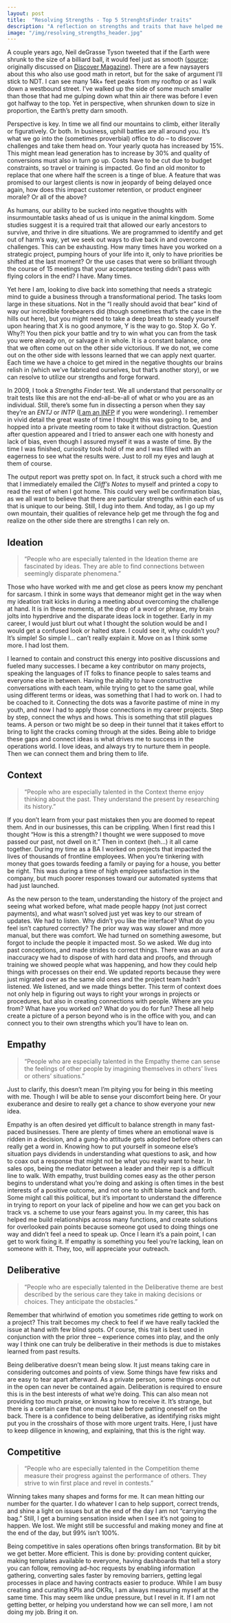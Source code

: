 ```yaml
---
layout: post
title:  "Resolving Strengths - Top 5 StrenghtsFinder traits"
description: "A reflection on strengths and traits that have helped me overcome and succeed in the past. What are your top 5 strengths? How do your tested personality traits match up with your reality, and help you in your day-to-day?"
image: "/img/resolving_strengths_header.jpg"
---
```


A couple years ago, Neil deGrasse Tyson tweeted that if the Earth were shrunk to the size of a billiard ball, it would feel just as smooth ([source](https://twitter.com/neiltyson/status/723542388459769857); originally discussed on [Discover Magazine](http://blogs.discovermagazine.com/badastronomy/2008/09/08/ten-things-you-dont-know-about-the-earth/)). There are a few naysayers about this who also use good math in retort, but for the sake of argument I’ll stick to NDT. I can see many 14k+ feet peaks from my rooftop or as I walk down a westbound street. I’ve walked up the side of some much smaller than those that had me gulping down what thin air there was before I even got halfway to the top. Yet in perspective, when shrunken down to size in proportion, the Earth’s pretty darn smooth.

Perspective is key. In time we all find our mountains to climb, either literally or figuratively. Or both. In business, uphill battles are all around you. It’s what we go into the (sometimes proverbial) office to do – to discover challenges and take them head on. Your yearly quota has increased by 15%. This might mean lead generation has to increase by 30% and quality of conversions must also in turn go up. Costs have to be cut due to budget constraints, so travel or training is impacted. Go find an old monitor to replace that one where half the screen is a tinge of blue. A feature that was promised to our largest clients is now in jeopardy of being delayed once again, how does this impact customer retention, or product engineer morale? Or all of the above?

As humans, our ability to be sucked into negative thoughts with insurmountable tasks ahead of us is unique in the animal kingdom. Some studies suggest it is a required trait that allowed our early ancestors to survive, and thrive in dire situations. We are programmed to identify and get out of harm’s way, yet we seek out ways to dive back in and overcome challenges. This can be exhausting. How many times have you worked on a strategic project, pumping hours of your life into it, only to have priorities be shifted at the last moment? Or the use cases that were so brilliant through the course of 15 meetings that your acceptance testing didn’t pass with flying colors in the end? I have. Many times.

Yet here I am, looking to dive back into something that needs a strategic mind to guide a business through a transformational period. The tasks loom large in these situations. Not in the “I really should avoid that bear” kind of way our incredible forebearers did (though sometimes that’s the case in the hills out here), but you might need to take a deep breath to steady yourself upon hearing that X is no good anymore, Y is the way to go. Stop X. Go Y. Why?! You then pick your battle and try to win what you can from the task you were already on, or salvage it in whole. It is a constant balance, one that we often come out on the other side victorious. If we do not, we come out on the other side with lessons learned that we can apply next quarter. Each time we have a choice to get mired in the negative thoughts our brains relish in (which we’ve fabricated ourselves, but that’s another story), or we can resolve to utilize our strengths and forge forward.

In 2009, I took a _Strengths Finder_ test. We all understand that personality or trait tests like this are not the end-all-be-all of what or who you are as an individual. Still, there’s some fun in dissecting a person when they say they’re an _ENTJ_ or _INTP_ ([I am an INFP](https://www.16personalities.com/infp-personality) if you were wondering). I remember in vivid detail the great waste of time I thought this was going to be, and hopped into a private meeting room to take it without distraction. Question after question appeared and I tried to answer each one with honesty and lack of bias, even though I assured myself it was a waste of time. By the time I was finished, curiosity took hold of me and I was filled with an eagerness to see what the results were. Just to roll my eyes and laugh at them of course.

The output report was pretty spot on. In fact, it struck such a chord with me that I immediately emailed the _Cliff’s Notes_ to myself and printed a copy to read the rest of when I got home. This could very well be confirmation bias, as we all want to believe that there are particular strengths within each of us that is unique to our being. Still, I dug into them. And today, as I go up my own mountain, their qualities of relevance help get me through the fog and realize on the other side there are strengths I can rely on.

## Ideation

>“People who are especially talented in the Ideation theme are fascinated by ideas. They are able to find connections between seemingly disparate phenomena.”

Those who have worked with me and get close as peers know my penchant for sarcasm. I think in some ways that demeanor might get in the way when my ideation trait kicks in during a meeting about overcoming the challenge at hand. It is in these moments, at the drop of a word or phrase, my brain jolts into hyperdrive and the disparate ideas lock in together. Early in my career, I would just blurt out what I thought the solution would be and I would get a confused look or halted stare. I could see it, why couldn’t you? It’s simple! So simple I… can’t really explain it. Move on as I think some more. I had lost them.

I learned to contain and construct this energy into positive discussions and fueled many successes. I became a key contributor on many projects, speaking the languages of IT folks to finance people to sales teams and everyone else in between. Having the ability to have constructive conversations with each team, while trying to get to the same goal, while using different terms or ideas, was something that I had to work on. I had to be coached to it. Connecting the dots was a favorite pastime of mine in my youth, and now I had to apply those connections in my career projects. Step by step, connect the whys and hows. This is something that still plagues teams. A person or two might be so deep in their tunnel that it takes effort to bring to light the cracks coming through at the sides. Being able to bridge these gaps and connect ideas is what drives me to success in the operations world. I love ideas, and always try to nurture them in people. Then we can connect them and bring them to life.

## Context

>“People who are especially talented in the Context theme enjoy thinking about the past. They understand the present by researching its history.”

If you don’t learn from your past mistakes then you are doomed to repeat them. And in our businesses, this can be crippling. When I first read this I thought “How is this a strength? I thought we were supposed to move passed our past, not dwell on it.” Then in context (heh…) it all came together. During my time as a BA I worked on projects that impacted the lives of thousands of frontline employees. When you’re tinkering with money that goes towards feeding a family or paying for a house, you better be right. This was during a time of high employee satisfaction in the company, but much poorer responses toward our automated systems that had just launched.

As the new person to the team, understanding the history of the project and seeing what worked before, what made people happy (not just correct payments), and what wasn’t solved just yet was key to our stream of updates. We had to listen. Why didn’t you like the interface? What do you feel isn’t captured correctly? The prior way was way slower and more manual, but there was comfort. We had turned on something awesome, but forgot to include the people it impacted most. So we asked. We dug into past conceptions, and made strides to correct things. There was an aura of inaccuracy we had to dispose of with hard data and proofs, and through training we showed people what was happening, and how they could help things with processes on their end. We updated reports because they were just migrated over as the same old ones and the project team hadn’t listened. We listened, and we made things better. This term of context does not only help in figuring out ways to right your wrongs in projects or procedures, but also in creating connections with people. Where are you from? What have you worked on? What do you do for fun? These all help create a picture of a person beyond who is in the office with you, and can connect you to their own strengths which you’ll have to lean on.

## Empathy

>“People who are especially talented in the Empathy theme can sense the feelings of other people by imagining themselves in others’ lives or others’ situations.”

Just to clarify, this doesn’t mean I’m pitying you for being in this meeting with me. Though I will be able to sense your discomfort being here. Or your exuberance and desire to really get a chance to show everyone your new idea.

Empathy is an often desired yet difficult to balance strength in many fast-paced businesses. There are plenty of times where an emotional wave is ridden in a decision, and a gung-ho attitude gets adopted before others can really get a word in. Knowing how to put yourself in someone else’s situation pays dividends in understanding what questions to ask, and how to coax out a response that might not be what you really want to hear. In sales ops, being the mediator between a leader and their rep is a difficult line to walk. With empathy, trust building comes easy as the other person begins to understand what you’re doing and asking is often times in the best interests of a positive outcome, and not one to shift blame back and forth. Some might call this political, but it’s important to understand the difference in trying to report on your lack of pipeline and how we can get you back on track vs. a scheme to use your fears against you. In my career, this has helped me build relationships across many functions, and create solutions for overlooked pain points because someone got used to doing things one way and didn’t feel a need to speak up. Once I learn it’s a pain point, I can get to work fixing it. If empathy is something you feel you’re lacking, lean on someone with it. They, too, will appreciate your outreach.

## Deliberative

>“People who are especially talented in the Deliberative theme are best described by the serious care they take in making decisions or choices. They anticipate the obstacles.”

Remember that whirlwind of emotion you sometimes ride getting to work on a project? This trait becomes my check to feel if we have really tackled the issue at hand with few blind spots. Of course, this trait is best used in conjunction with the prior three – experience comes into play, and the only way I think one can truly be deliberative in their methods is due to mistakes learned from past results.

Being deliberative doesn’t mean being slow. It just means taking care in considering outcomes and points of view. Some things have few risks and are easy to tear apart afterward. As a private person, some things once out in the open can never be contained again. Deliberation is required to ensure this is in the best interests of what we’re doing. This can also mean not providing too much praise, or knowing how to receive it. It’s strange, but there is a certain care that one must take before patting oneself on the back. There is a confidence to being deliberative, as identifying risks might put you in the crosshairs of those with more urgent traits. Here, I just have to keep diligence in knowing, and explaining, that this is the right way.

## Competitive

>“People who are especially talented in the Competition theme measure their progress against the performance of others. They strive to win first place and revel in contests.”

Winning takes many shapes and forms for me. It can mean hitting our number for the quarter. I do whatever I can to help support, correct trends, and shine a light on issues but at the end of the day I am not “carrying the bag.” Still, I get a burning sensation inside when I see it’s not going to happen. We lost. We might still be successful and making money and fine at the end of the day, but 99% isn’t 100%.

Being competitive in sales operations often brings transformation. Bit by bit we get better. More efficient. This is done by: providing content quicker, making templates available to everyone, having dashboards that tell a story you can follow, removing ad-hoc requests by enabling information gathering, converting sales faster by removing barriers, getting legal processes in place and having contracts easier to produce. While I am busy creating and curating KPIs and OKRs, I am always measuring myself at the same time. This may seem like undue pressure, but I revel in it. If I am not getting better, or helping you understand how we can sell more, I am not doing my job. Bring it on.
